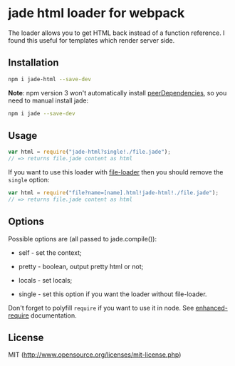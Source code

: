 # jade html loader for webpack

The loader allows you to get HTML back instead of a function reference. I found this useful for templates which render server side.

## Installation

```sh
npm i jade-html --save-dev
```

**Note**: npm version 3 won't automatically install [peerDependencies](https://docs.npmjs.com/files/package.json#peerdependencies), so you need to manual install jade:

```sh
npm i jade --save-dev
```

## Usage

```javascript
var html = require("jade-html?single!./file.jade");
// => returns file.jade content as html
```

If you want to use this loader with [file-loader](https://github.com/webpack/file-loader) then you should remove the `single` option:

```javascript
var html = require("file?name=[name].html!jade-html!./file.jade");
// => returns file.jade content as html
```

## Options

Possible options are (all passed to jade.compile()):

* self   - set the context;

* pretty - boolean, output pretty html or not;

* locals - set locals;

* single - set this option if you want the loader without file-loader.

Don't forget to polyfill `require` if you want to use it in node.
See [enhanced-require](https://github.com/webpack/enhanced-require) documentation.

## License

MIT (http://www.opensource.org/licenses/mit-license.php)
